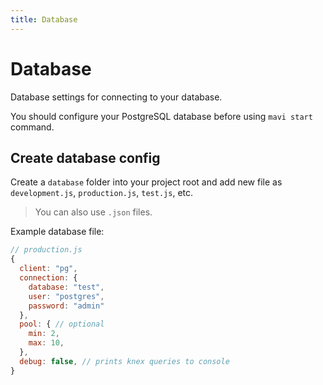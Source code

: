 ```yaml
---
title: Database
---
```


# Database

Database settings for connecting to your database.

You should configure your PostgreSQL database before using `mavi start` command.

## Create database config

Create a `database` folder into your project root and add new file as `development.js`, `production.js`, `test.js`, etc.

> You can also use `.json` files.

Example database file:

```js
// production.js
{
  client: "pg",
  connection: {
    database: "test",
    user: "postgres",
    password: "admin"
  },
  pool: { // optional
    min: 2,
    max: 10,
  },
  debug: false, // prints knex queries to console
}
```
